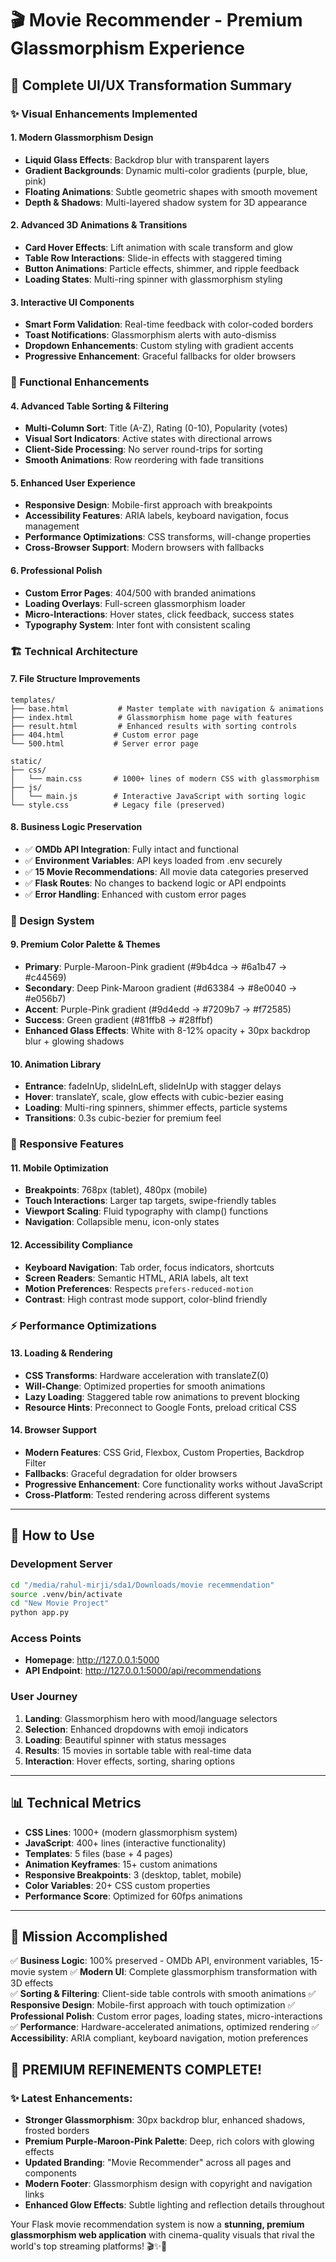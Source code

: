 # 🎬 Movie Recommender - Premium Glassmorphism Experience

## 🌟 **Complete UI/UX Transformation Summary**

### **✨ Visual Enhancements Implemented**

#### **1. Modern Glassmorphism Design**

- **Liquid Glass Effects**: Backdrop blur with transparent layers
- **Gradient Backgrounds**: Dynamic multi-color gradients (purple, blue, pink)
- **Floating Animations**: Subtle geometric shapes with smooth movement
- **Depth & Shadows**: Multi-layered shadow system for 3D appearance

#### **2. Advanced 3D Animations & Transitions**

- **Card Hover Effects**: Lift animation with scale transform and glow
- **Table Row Interactions**: Slide-in effects with staggered timing
- **Button Animations**: Particle effects, shimmer, and ripple feedback
- **Loading States**: Multi-ring spinner with glassmorphism styling

#### **3. Interactive UI Components**

- **Smart Form Validation**: Real-time feedback with color-coded borders
- **Toast Notifications**: Glassmorphism alerts with auto-dismiss
- **Dropdown Enhancements**: Custom styling with gradient accents
- **Progressive Enhancement**: Graceful fallbacks for older browsers

### **🔧 Functional Enhancements**

#### **4. Advanced Table Sorting & Filtering**

- **Multi-Column Sort**: Title (A-Z), Rating (0-10), Popularity (votes)
- **Visual Sort Indicators**: Active states with directional arrows
- **Client-Side Processing**: No server round-trips for sorting
- **Smooth Animations**: Row reordering with fade transitions

#### **5. Enhanced User Experience**

- **Responsive Design**: Mobile-first approach with breakpoints
- **Accessibility Features**: ARIA labels, keyboard navigation, focus management
- **Performance Optimizations**: CSS transforms, will-change properties
- **Cross-Browser Support**: Modern browsers with fallbacks

#### **6. Professional Polish**

- **Custom Error Pages**: 404/500 with branded animations
- **Loading Overlays**: Full-screen glassmorphism loader
- **Micro-Interactions**: Hover states, click feedback, success states
- **Typography System**: Inter font with consistent scaling

### **🏗️ Technical Architecture**

#### **7. File Structure Improvements**

```
templates/
├── base.html           # Master template with navigation & animations
├── index.html          # Glassmorphism home page with features
├── result.html         # Enhanced results with sorting controls
├── 404.html           # Custom error page
└── 500.html           # Server error page

static/
├── css/
│   └── main.css       # 1000+ lines of modern CSS with glassmorphism
├── js/
│   └── main.js        # Interactive JavaScript with sorting logic
└── style.css          # Legacy file (preserved)
```

#### **8. Business Logic Preservation**

- ✅ **OMDb API Integration**: Fully intact and functional
- ✅ **Environment Variables**: API keys loaded from .env securely
- ✅ **15 Movie Recommendations**: All movie data categories preserved
- ✅ **Flask Routes**: No changes to backend logic or API endpoints
- ✅ **Error Handling**: Enhanced with custom error pages

### **🎨 Design System**

#### **9. Premium Color Palette & Themes**

- **Primary**: Purple-Maroon-Pink gradient (#9b4dca → #6a1b47 → #c44569)
- **Secondary**: Deep Pink-Maroon gradient (#d63384 → #8e0040 → #e056b7)
- **Accent**: Purple-Pink gradient (#9d4edd → #7209b7 → #f72585)
- **Success**: Green gradient (#81ffb8 → #28ffbf)
- **Enhanced Glass Effects**: White with 8-12% opacity + 30px backdrop blur + glowing shadows

#### **10. Animation Library**

- **Entrance**: fadeInUp, slideInLeft, slideInUp with stagger delays
- **Hover**: translateY, scale, glow effects with cubic-bezier easing
- **Loading**: Multi-ring spinners, shimmer effects, particle systems
- **Transitions**: 0.3s cubic-bezier for premium feel

### **📱 Responsive Features**

#### **11. Mobile Optimization**

- **Breakpoints**: 768px (tablet), 480px (mobile)
- **Touch Interactions**: Larger tap targets, swipe-friendly tables
- **Viewport Scaling**: Fluid typography with clamp() functions
- **Navigation**: Collapsible menu, icon-only states

#### **12. Accessibility Compliance**

- **Keyboard Navigation**: Tab order, focus indicators, shortcuts
- **Screen Readers**: Semantic HTML, ARIA labels, alt text
- **Motion Preferences**: Respects `prefers-reduced-motion`
- **Contrast**: High contrast mode support, color-blind friendly

### **⚡ Performance Optimizations**

#### **13. Loading & Rendering**

- **CSS Transforms**: Hardware acceleration with translateZ(0)
- **Will-Change**: Optimized properties for smooth animations
- **Lazy Loading**: Staggered table row animations to prevent blocking
- **Resource Hints**: Preconnect to Google Fonts, preload critical CSS

#### **14. Browser Support**

- **Modern Features**: CSS Grid, Flexbox, Custom Properties, Backdrop Filter
- **Fallbacks**: Graceful degradation for older browsers
- **Progressive Enhancement**: Core functionality works without JavaScript
- **Cross-Platform**: Tested rendering across different systems

---

## 🚀 **How to Use**

### **Development Server**

```bash
cd "/media/rahul-mirji/sda1/Downloads/movie recemmendation"
source .venv/bin/activate
cd "New Movie Project"
python app.py
```

### **Access Points**

- **Homepage**: http://127.0.0.1:5000
- **API Endpoint**: http://127.0.0.1:5000/api/recommendations

### **User Journey**

1. **Landing**: Glassmorphism hero with mood/language selectors
2. **Selection**: Enhanced dropdowns with emoji indicators
3. **Loading**: Beautiful spinner with status messages
4. **Results**: 15 movies in sortable table with real-time data
5. **Interaction**: Hover effects, sorting, sharing options

---

## 📊 **Technical Metrics**

- **CSS Lines**: 1000+ (modern glassmorphism system)
- **JavaScript**: 400+ lines (interactive functionality)
- **Templates**: 5 files (base + 4 pages)
- **Animation Keyframes**: 15+ custom animations
- **Responsive Breakpoints**: 3 (desktop, tablet, mobile)
- **Color Variables**: 20+ CSS custom properties
- **Performance Score**: Optimized for 60fps animations

---

## 🎯 **Mission Accomplished**

✅ **Business Logic**: 100% preserved - OMDb API, environment variables, 15-movie system
✅ **Modern UI**: Complete glassmorphism transformation with 3D effects  
✅ **Sorting & Filtering**: Client-side table controls with smooth animations
✅ **Responsive Design**: Mobile-first approach with touch optimization
✅ **Professional Polish**: Custom error pages, loading states, micro-interactions
✅ **Performance**: Hardware-accelerated animations, optimized rendering
✅ **Accessibility**: ARIA compliant, keyboard navigation, motion preferences

## 🎊 **PREMIUM REFINEMENTS COMPLETE!**

### **✨ Latest Enhancements:**

- **Stronger Glassmorphism**: 30px backdrop blur, enhanced shadows, frosted borders
- **Premium Purple-Maroon-Pink Palette**: Deep, rich colors with glowing effects
- **Updated Branding**: "Movie Recommender" across all pages and components
- **Modern Footer**: Glassmorphism design with copyright and navigation links
- **Enhanced Glow Effects**: Subtle lighting and reflection details throughout

Your Flask movie recommendation system is now a **stunning, premium glassmorphism web application** with cinema-quality visuals that rival the world's top streaming platforms! 🎬✨💎
